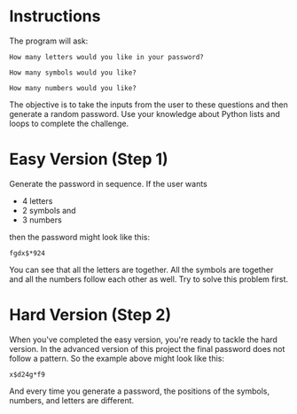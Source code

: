 # Instructions

The program will ask:

```
How many letters would you like in your password?
```

```
How many symbols would you like?
```

```
How many numbers would you like?
```

The objective is to take the inputs from the user to these questions and then generate a random password. Use your knowledge about Python lists and loops to complete the challenge.

# Easy Version (Step 1)

Generate the password in sequence. If the user wants

- 4 letters
- 2 symbols and
- 3 numbers

then the password might look like this:

```
fgdx$*924
```

You can see that all the letters are together. All the symbols are together and all the numbers follow each other as well. Try to solve this problem first.

# Hard Version (Step 2)

When you've completed the easy version, you're ready to tackle the hard version. In the advanced version of this project the final password does not follow a pattern. So the example above might look like this:

```
x$d24g*f9
```

And every time you generate a password, the positions of the symbols, numbers, and letters are different.
